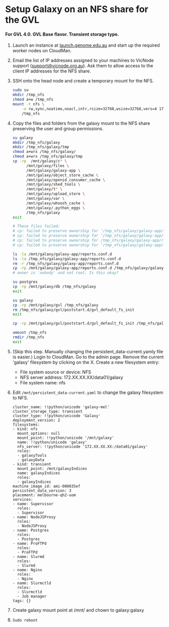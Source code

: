Setup Galaxy on an NFS share for the GVL
========================================

#### For GVL 4.0. GVL Base flavor. Transient storage type.

1.  Launch an instance at [launch.genome.edu.au](launch.genome.edu.au) and
    start up the required worker nodes on CloudMan.

2.  Email the list of IP addresses assigned to your machines to VicNode support
    (support@vicnode.org.au). Ask them to allow access to the client IP
    addresses for the NFS share.

3.  SSH onto the head node and create a temporary mount for the NFS.

    ```bash
    sudo su
    mkdir /tmp_nfs
    chmod a+w /tmp_nfs
    mount -t nfs \
        -o rw,sync,noatime,noacl,intr,rsize=32768,wsize=32768,vers=4 172.XX.XX.XX:/data01 \
        /tmp_nfs
    ```

4.  Copy the files and folders from the galaxy mount to the NFS share
    preserving the user and group permissions.

    ```bash
    su galaxy
    mkdir /tmp_nfs/galaxy
    mkdir /tmp_nfs/galaxy/tmp
    chmod a+wrx /tmp_nfs/galaxy/
    chmod a+wrx /tmp_nfs/galaxy/tmp
    cp -rp  /mnt/galaxy/c* \
          /mnt/galaxy/files \
          /mnt/galaxy/galaxy-app \
          /mnt/galaxy/object_store_cache \
          /mnt/galaxy/openid_consumer_cache \
          /mnt/galaxy/shed_tools \
          /mnt/galaxy/t* \
          /mnt/galaxy/upload_store \
          /mnt/galaxy/var \
          /mnt/galaxy/whoosh_cache \
          /mnt/galaxy/.python_eggs \
          /tmp_nfs/galaxy
    exit

    # These files failed:
    # cp: failed to preserve ownership for ‘/tmp_nfs/galaxy/galaxy-app/reports.conf.d/400_cloudman_override_proxy_prefix_props.ini’: Permission denied
    # cp: failed to preserve ownership for ‘/tmp_nfs/galaxy/galaxy-app/reports.conf.d/400_cloudman_override_app_main_props.ini’: Permission denied
    # cp: failed to preserve ownership for /tmp_nfs/galaxy/galaxy-app/reports.conf.d/010_reports_wsgi.ini: Permission denied
    # cp: failed to preserve ownership for ‘/tmp_nfs/galaxy/galaxy-app/reports.conf.d’: Permission denied

    ls -la /mnt/galaxy/galaxy-app/reports.conf.d
    ls -la /tmp_nfs/galaxy/galaxy-app/reports.conf.d
    rm -r /tmp_nfs/galaxy/galaxy-app/reports.conf.d
    cp -rp /mnt/galaxy/galaxy-app/reports.conf.d /tmp_nfs/galaxy/galaxy-app/
    # owner is 'nobody' and not root. Is this okay?

    su postgres
    cp -rp /mnt/galaxy/db /tmp_nfs/galaxy
    exit

    su galaxy
    cp -rp /mnt/galaxy/gvl /tmp_nfs/galaxy
    rm /tmp_nfs/galaxy/gvl/poststart.d/gvl_default_fs_init
    exit

    cp -rp /mnt/galaxy/gvl/poststart.d/gvl_default_fs_init /tmp_nfs/galaxy/gvl/poststart.d/

    umount /tmp_nfs
    rmdir /tmp_nfs
    exit
    ```

5.  (Skip this step. Manually changing the persistent_data-current.yamly file
    is easier.)
    Login to CloudMan. Go to the admin page. Remove the current 'galaxy'
    filesystem by clicking on the X.
    Create a new filesystem entry:
    - File system source or device: NFS
    - NFS server address: 172.XX.XX.XX/data01/galaxy
    - File system name: nfs


6.  Edit `/mnt/persistent_data-current.yaml` to change the galaxy filesystem to
    NFS.

    ```
    cluster_name: !!python/unicode 'galaxy-mel'
    cluster_storage_type: transient
    cluster_type: !!python/unicode 'Galaxy'
    deployment_version: 2
    filesystems:
    - kind: nfs
      mount_options: null
      mount_point: !!python/unicode '/mnt/galaxy'
      name: !!python/unicode 'galaxy'
      nfs_server: !!python/unicode '172.XX.XX.XX:/data01/galaxy'
      roles:
      - galaxyTools
      - galaxyData
    - kind: transient
      mount_point: /mnt/galaxyIndices
      name: galaxyIndices
      roles:
      - galaxyIndices
    machine_image_id: ami-000035ef
    persistent_data_version: 3
    placement: melbourne-qh2-uom
    services:
    - name: Supervisor
      roles:
      - Supervisor
    - name: NodeJSProxy
      roles:
      - NodeJSProxy
    - name: Postgres
      roles:
      - Postgres
    - name: ProFTPd
      roles:
      - ProFTPd
    - name: Slurmd
      roles:
      - Slurmd
    - name: Nginx
      roles:
      - Nginx
    - name: Slurmctld
      roles:
      - Slurmctld
      - Job manager
    tags: {}
    ```

7.  Create galaxy mount point at /mnt/ and chown to galaxy:galaxy

8.  `Sudo reboot`
